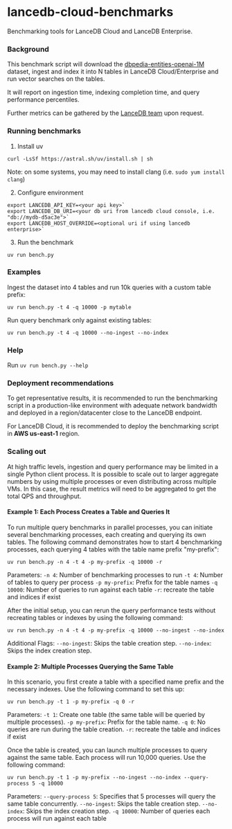 # lancedb-cloud-benchmarks

Benchmarking tools for LanceDB Cloud and LanceDB Enterprise.

### Background

This benchmark script will download the [dbpedia-entities-openai-1M](https://huggingface.co/datasets/KShivendu/dbpedia-entities-openai-1M) dataset,
ingest and index it into N tables in LanceDB Cloud/Enterprise and run vector searches on the tables.

It will report on ingestion time, indexing completion time, and query performance percentiles.

Further metrics can be gathered by the [LanceDB team](mailto:contact@lancedb.com) upon request.


### Running benchmarks

1. Install uv

`curl -LsSf https://astral.sh/uv/install.sh | sh`

Note: on some systems, you may need to install clang (i.e. `sudo yum install clang`)

2. Configure environment
```
export LANCEDB_API_KEY=<your api key>`
export LANCEDB_DB_URI=<your db uri from lancedb cloud console, i.e. "db://mydb-d5ac3e">`
export LANCEDB_HOST_OVERRIDE=<optional uri if using lancedb enterprise>`
```

3. Run the benchmark

`uv run bench.py`

### Examples

Ingest the dataset into 4 tables and run 10k queries with a custom table prefix:

`uv run bench.py -t 4 -q 10000 -p mytable`

Run query benchmark only against existing tables:

`uv run bench.py -t 4 -q 10000 --no-ingest --no-index`


### Help
Run `uv run bench.py --help`

### Deployment recommendations

To get representative results, it is recommended to run the benchmarking script in a production-like environment with adequate network bandwidth and deployed in a region/datacenter close to the LanceDB endpoint.

For LanceDB Cloud, it is recommended to deploy the benchmarking script in **AWS us-east-1** region.

### Scaling out

At high traffic levels, ingestion and query performance may be limited in a single Python client process. It is possible to scale out
to larger aggregate numbers by using multiple processes or even distributing across multiple VMs. In this case, the result metrics will need to be aggregated
to get the total QPS and throughput.

#### Example 1: Each Process Creates a Table and Queries It
To run multiple query benchmarks in parallel processes, you can initiate several benchmarking processes,
each creating and querying its own tables.
The following command demonstrates how to start 4 benchmarking processes,
each querying 4 tables with the table name prefix "my-prefix":
```
uv run bench.py -n 4 -t 4 -p my-prefix -q 10000 -r
```
Parameters:
`-n 4`: Number of benchmarking processes to run
`-t 4`: Number of tables to query per process
`-p my-prefix`: Prefix for the table names
`-q 10000`: Number of queries to run against each table
`-r`: recreate the table and indices if exist

After the initial setup, you can rerun the query performance tests without recreating tables or indexes by using the following command:
```
uv run bench.py -n 4 -t 4 -p my-prefix -q 10000 --no-ingest --no-index
```
Additional Flags:
`--no-ingest`: Skips the table creation step.
`--no-index`: Skips the index creation step.

#### Example 2: Multiple Processes Querying the Same Table
In this scenario, you first create a table with a specified name prefix and the necessary indexes.
Use the following command to set this up:
```
uv run bench.py -t 1 -p my-prefix -q 0 -r
```
Parameters:
`-t 1`: Create one table (the same table will be queried by multiple processes).
`-p my-prefix`: Prefix for the table name.
`-q 0`: No queries are run during the table creation.
`-r`: recreate the table and indices if exist

Once the table is created, you can launch multiple processes to query against the same table.
Each process will run 10,000 queries. Use the following command:
```
uv run bench.py -t 1 -p my-prefix --no-ingest --no-index --query-process 5 -q 10000
```
Parameters:
`--query-process 5`: Specifies that 5 processes will query the same table concurrently.
`--no-ingest`: Skips the table creation step.
`--no-index`: Skips the index creation step.
`-q 10000`: Number of queries each process will run against each table